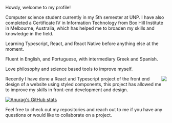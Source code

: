 Howdy, welcome to my profile!

Computer science student currently in my 5th semester at UNP. I have also completed a Certificate IV in Information Technology from Box Hill Institute in Melbourne, Australia, which has helped me to broaden my skills and knowledge in the field.

Learning Typescript, React, and React Native before anything else at the moment.

Fluent in English, and Portuguese, with intermediary Greek and Spanish.

Love philosophy and science based tools to improve myself.


<img align="right" src="https://img.freepik.com/premium-vector/programmer-with-code-cat-book-coffee-vector-clip-art-illustration_138676-92.jpg?w=2000">


Recently I have done a React and Typescript project of the front end design of a website using styled components, this project has allowed me to improve my skills in front-end development and design.

[![Anurag's GitHub stats](https://github-readme-stats.vercel.app/api?username=leonardodiasc)](https://github.com/leonardodiasc/github-readme-stats)

Feel free to check out my repositories and reach out to me if you have any questions or would like to collaborate on a project.